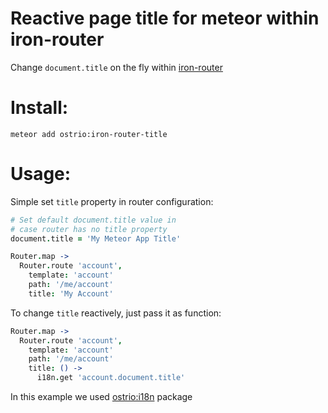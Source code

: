 Reactive page title for meteor within iron-router
========
Change `document.title` on the fly within [iron-router](https://atmospherejs.com/iron/router)

Install:
========
```shell
meteor add ostrio:iron-router-title
```

Usage:
========
Simple set `title` property in router configuration:

```coffeescript
# Set default document.title value in 
# case router has no title property
document.title = 'My Meteor App Title'

Router.map ->
  Router.route 'account',
    template: 'account'
    path: '/me/account'
    title: 'My Account'
```

To change `title` reactively, just pass it as function:

```coffeescript
Router.map ->
  Router.route 'account',
    template: 'account'
    path: '/me/account'
    title: () ->
      i18n.get 'account.document.title'
```
In this example we used [ostrio:i18n](https://atmospherejs.com/ostrio/i18n) package